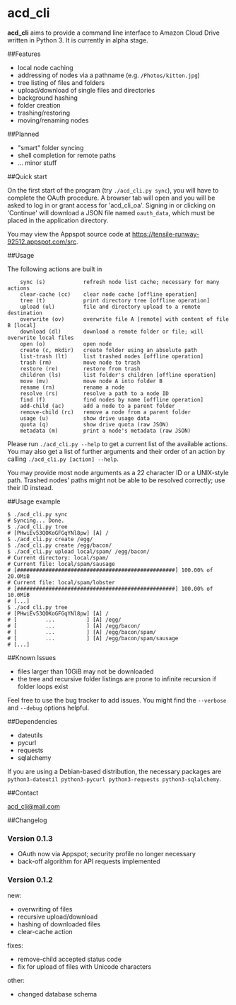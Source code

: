 acd_cli
=======

**acd_cli** aims to provide a command line interface to Amazon Cloud Drive written in Python 3. It is currently in alpha stage.

##Features

 * local node caching
 * addressing of nodes via a pathname (e.g. `/Photos/kitten.jpg`)
 * tree listing of files and folders
 * upload/download of single files and directories
 * background hashing
 * folder creation
 * trashing/restoring
 * moving/renaming nodes

##Planned
 
 * "smart" folder syncing
 * shell completion for remote paths
 * ... minor stuff

##Quick start

On the first start of the program (try ``./acd_cli.py sync``), you will have to complete the OAuth procedure.
A browser tab will open and you will be asked to log in or grant access for 'acd_cli_oa'.
Signing in or clicking on 'Continue' will download a JSON file named `oauth_data`,
which must be placed in the application directory.

You may view the Appspot source code at https://tensile-runway-92512.appspot.com/src. 

##Usage

The following actions are built in

```
    sync (s)            refresh node list cache; necessary for many actions
    clear-cache (cc)    clear node cache [offline operation]
    tree (t)            print directory tree [offline operation]
    upload (ul)         file and directory upload to a remote destination
    overwrite (ov)      overwrite file A [remote] with content of file B [local]
    download (dl)       download a remote folder or file; will overwrite local files
    open (o)            open node
    create (c, mkdir)   create folder using an absolute path
    list-trash (lt)     list trashed nodes [offline operation]
    trash (rm)          move node to trash
    restore (re)        restore from trash
    children (ls)       list folder's children [offline operation]
    move (mv)           move node A into folder B
    rename (rn)         rename a node
    resolve (rs)        resolve a path to a node ID
    find (f)            find nodes by name [offline operation]
    add-child (ac)      add a node to a parent folder
    remove-child (rc)   remove a node from a parent folder
    usage (u)           show drive usage data
    quota (q)           show drive quota (raw JSON)
    metadata (m)        print a node's metadata (raw JSON)
```

Please run ``./acd_cli.py --help`` to get a current list of the available actions. You may also get a list of  further arguments and their order of an action by calling ``./acd_cli.py [action] --help``.

You may provide most node arguments as a 22 character ID or a UNIX-style path. Trashed nodes' paths might not be able to be resolved correctly; use their ID instead.

##Usage example

```
$ ./acd_cli.py sync
# Syncing... Done.
$ ./acd_cli.py tree
# [PHwiEv53QOKoGFGqYNl8pw] [A] /
$ ./acd_cli.py create /egg/
$ ./acd_cli.py create /egg/bacon/
$ ./acd_cli.py upload local/spam/ /egg/bacon/
# Current directory: local/spam/
# Current file: local/spam/sausage
# [##################################################] 100.00% of 20.0MiB
# Current file: local/spam/lobster
# [##################################################] 100.00% of 10.0MiB
# [...]
$ ./acd_cli.py tree
# [PHwiEv53QOKoGFGqYNl8pw] [A] /
# [         ...          ] [A] /egg/
# [         ...          ] [A] /egg/bacon/
# [         ...          ] [A] /egg/bacon/spam/
# [         ...          ] [A] /egg/bacon/spam/sausage
# [...]
```

##Known Issues

 * files larger than 10GiB may not be downloaded
 * the tree and recursive folder listings are prone to infinite recursion if folder loops exist

Feel free to use the bug tracker to add issues. You might find the `--verbose` and `--debug` options helpful. 

##Dependencies

 * dateutils
 * pycurl
 * requests
 * sqlalchemy

If you are using a Debian-based distribution, the necessary packages are ``python3-dateutil python3-pycurl python3-requests python3-sqlalchemy``.

##Contact

acd_cli@mail.com

##Changelog

### Version 0.1.3
 * OAuth now via Appspot; security profile no longer necessary
 * back-off algorithm for API requests implemented

### Version 0.1.2
new:
 * overwriting of files
 * recursive upload/download
 * hashing of downloaded files
 * clear-cache action

fixes:
 * remove-child accepted status code
 * fix for upload of files with Unicode characters
 
other:
 * changed database schema
